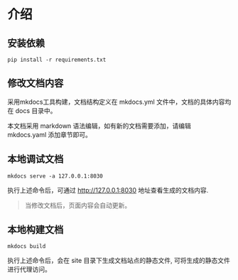 # 介绍

## 安装依赖
```shell
pip install -r requirements.txt
```

## 修改文档内容
采用mkdocs工具构建，文档结构定义在 mkdocs.yml 文件中，文档的具体内容均在 docs 目录中。

本文档采用 markdown 语法编辑，如有新的文档需要添加，请编辑 mkdocs.yaml 添加章节即可。 

## 本地调试文档
```shell
mkdocs serve -a 127.0.0.1:8030
```     
执行上述命令后，可通过 http://127.0.0.1:8030 地址查看生成的文档内容.
> 当修改文档后，页面内容会自动更新。

## 本地构建文档
```shell
mkdocs build
```
执行上述命令后，会在 site 目录下生成文档站点的静态文件, 可将生成的静态文件进行代理访问。



